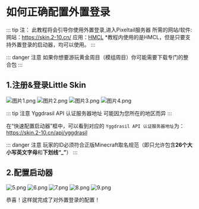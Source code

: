 # 如何正确配置外置登录

::: tip 注：
 此教程将会引导你使用外置登录,进入Pixeltail服务器
 所需的网站/软件:
 网站：<https://skin.2-10.cn/>
 应用：[HMCL](https://www.mcbbs.net/thread-142335-1-1.html)
 \*教程内使用的是HMCL，但是只要支持外置登录的启动器，均可以使用。
:::

::: danger 注意
如果你想要游玩黄金周目（模组周目）你可能需要下载专门的整合包
:::

## 1.注册&登录Little Skin
![图片1.png](https://i.loli.net/2021/02/04/Kry6RcHjTnkfmxd.png)
![图片2.png](https://i.loli.net/2021/02/04/a7T56eANJsGbQy1.png)
![图片3.png](https://i.loli.net/2021/02/04/JcmCRtuDGPgB4lk.png)
![图片4.png](https://i.loli.net/2021/02/04/O9liDtRK1ZTX2Po.png)

::: tip 注意
Yggdrasil API 认证服务器地址 可能因为您所在的地区而异
:::

在“快速配置启动器”框中，可以看到对应的 `Yggdrasil API 认证服务器地址`为：https://skin.2-10.cn/api/yggdrasil

::: danger 注意
玩家的ID必须符合正版Minecraft取名规范（即只允许包含**26个大小写英文字母**和**下划线“_”**）
:::

## 2.配置启动器
![5.png](https://i.loli.net/2020/07/26/1eOj5PNS8HWsfbq.png)
![6.png](https://i.loli.net/2020/07/26/iRhskOIcpXo5Zgt.png)
![7.png](https://i.loli.net/2020/07/26/mzHfBsyxETl3XVq.png)
![8.png](https://i.loli.net/2020/07/26/cwXxJ7pvONPAt3m.png)
![9.png](https://i.loli.net/2020/07/26/XJqSDhpozKYdPk5.png)

恭喜！这样就完成了对外置登录的配置！
